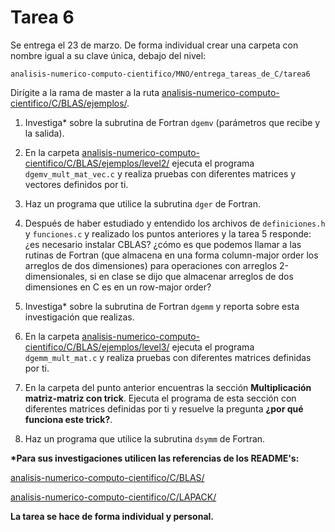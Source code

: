 # Tarea 6

Se entrega el 23 de marzo. De forma individual crear una carpeta con nombre igual a su clave única, debajo del nivel: 

```
analisis-numerico-computo-cientifico/MNO/entrega_tareas_de_C/tarea6
```

Dirígite a la rama de master a la ruta [analisis-numerico-computo-cientifico/C/BLAS/ejemplos/](https://github.com/ITAM-DS/analisis-numerico-computo-cientifico/tree/master/C/BLAS/ejemplos).

1) Investiga\* sobre la subrutina de Fortran `dgemv` (parámetros que recibe y la salida). 

2) En la carpeta [analisis-numerico-computo-cientifico/C/BLAS/ejemplos/level2/](https://github.com/ITAM-DS/analisis-numerico-computo-cientifico/tree/master/C/BLAS/ejemplos/level2) ejecuta el programa `dgemv_mult_mat_vec.c` y realiza pruebas con diferentes matrices y vectores definidos por ti.

3) Haz un programa que utilice la subrutina `dger` de Fortran.

4) Después de haber estudiado  y entendido los archivos de `definiciones.h` y `funciones.c` y realizado los puntos anteriores y la tarea 5 responde: ¿es necesario instalar CBLAS? ¿cómo es que podemos llamar a las rutinas de Fortran (que almacena en una forma column-major order los arreglos de dos dimensiones) para operaciones con arreglos 2-dimensionales, si en clase se dijo que almacenar arreglos de dos dimensiones en C es en un row-major order?

5) Investiga\* sobre la subrutina de Fortran `dgemm` y reporta sobre esta investigación que realizas.

6) En la carpeta [analisis-numerico-computo-cientifico/C/BLAS/ejemplos/level3/](https://github.com/ITAM-DS/analisis-numerico-computo-cientifico/tree/master/C/BLAS/ejemplos/level3) ejecuta el programa `dgemm_mult_mat.c` y realiza pruebas con diferentes matrices definidas por ti.

7) En la carpeta del punto anterior encuentras la sección **Multiplicación matriz-matriz con trick**. Ejecuta el programa de esta sección con diferentes matrices definidas por ti y resuelve la pregunta **¿por qué funciona este trick?**.

8) Haz un programa que utilice la subrutina `dsymm` de Fortran.


**\*Para sus investigaciones utilicen las referencias de los README's:**

[analisis-numerico-computo-cientifico/C/BLAS/](https://github.com/ITAM-DS/analisis-numerico-computo-cientifico/tree/master/C/BLAS)

[analisis-numerico-computo-cientifico/C/LAPACK/](https://github.com/ITAM-DS/analisis-numerico-computo-cientifico/tree/master/C/LAPACK)

**La tarea se hace de forma individual y personal.**
